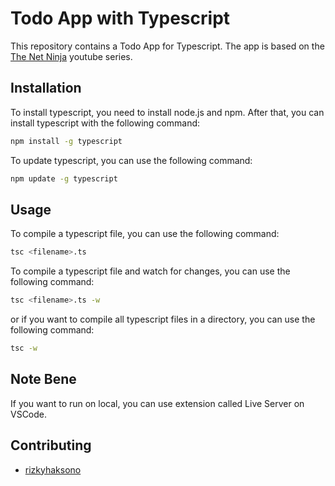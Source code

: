 # Todo App with Typescript

This repository contains a Todo App for Typescript. The app is based on the [The Net Ninja](https://www.youtube.com/playlist?list=PL4cUxeGkcC9gUgr39Q_yD6v-bSyMwKPUI) youtube series.

## Installation

To install typescript, you need to install node.js and npm. After that, you can install typescript with the following command:

```bash
npm install -g typescript
```

To update typescript, you can use the following command:

```bash
npm update -g typescript
```

## Usage

To compile a typescript file, you can use the following command:

```bash
tsc <filename>.ts
```

To compile a typescript file and watch for changes, you can use the following command:

```bash
tsc <filename>.ts -w
```

or if you want to compile all typescript files in a directory, you can use the following command:

```bash
tsc -w
```

## Note Bene

If you want to run on local, you can use extension called Live Server on VSCode.

## Contributing

-   [rizkyhaksono](https://github.com/rizkyhaksono)
